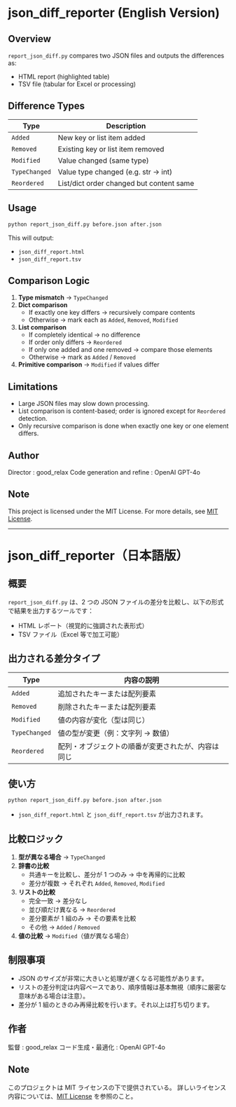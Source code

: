 # json_diff_reporter (English Version)

## Overview

`report_json_diff.py` compares two JSON files and outputs the differences as:

- HTML report (highlighted table)
- TSV file (tabular for Excel or processing)

## Difference Types

| Type          | Description                              |
| ------------- | ---------------------------------------- |
| `Added`       | New key or list item added               |
| `Removed`     | Existing key or list item removed        |
| `Modified`    | Value changed (same type)                |
| `TypeChanged` | Value type changed (e.g. str → int)      |
| `Reordered`   | List/dict order changed but content same |

## Usage

```bash
python report_json_diff.py before.json after.json
```

This will output:

- `json_diff_report.html`
- `json_diff_report.tsv`

## Comparison Logic

1. **Type mismatch** → `TypeChanged`
2. **Dict comparison**
   - If exactly one key differs → recursively compare contents
   - Otherwise → mark each as `Added`, `Removed`, `Modified`
3. **List comparison**
   - If completely identical → no difference
   - If order only differs → `Reordered`
   - If only one added and one removed → compare those elements
   - Otherwise → mark as `Added` / `Removed`
4. **Primitive comparison** → `Modified` if values differ

## Limitations

- Large JSON files may slow down processing.
- List comparison is content-based; order is ignored except for `Reordered` detection.
- Only recursive comparison is done when exactly one key or one element differs.

## Author

Director : good_relax
Code generation and refine : OpenAI GPT-4o

## Note

This project is licensed under the MIT License. For more details, see [MIT License](https://opensource.org/licenses/MIT).

---

# json_diff_reporter（日本語版）

## 概要

`report_json_diff.py` は、2 つの JSON ファイルの差分を比較し、以下の形式で結果を出力するツールです：

- HTML レポート（視覚的に強調された表形式）
- TSV ファイル（Excel 等で加工可能）

## 出力される差分タイプ

| Type          | 内容の説明                                         |
| ------------- | -------------------------------------------------- |
| `Added`       | 追加されたキーまたは配列要素                       |
| `Removed`     | 削除されたキーまたは配列要素                       |
| `Modified`    | 値の内容が変化（型は同じ）                         |
| `TypeChanged` | 値の型が変更（例：文字列 → 数値）                  |
| `Reordered`   | 配列・オブジェクトの順番が変更されたが、内容は同じ |

## 使い方

```bash
python report_json_diff.py before.json after.json
```

- `json_diff_report.html` と `json_diff_report.tsv` が出力されます。

## 比較ロジック

1. **型が異なる場合** → `TypeChanged`
2. **辞書の比較**
   - 共通キーを比較し、差分が 1 つのみ → 中を再帰的に比較
   - 差分が複数 → それぞれ `Added`, `Removed`, `Modified`
3. **リストの比較**
   - 完全一致 → 差分なし
   - 並び順だけ異なる → `Reordered`
   - 差分要素が 1 組のみ → その要素を比較
   - その他 → `Added` / `Removed`
4. **値の比較** → `Modified`（値が異なる場合）

## 制限事項

- JSON のサイズが非常に大きいと処理が遅くなる可能性があります。
- リストの差分判定は内容ベースであり、順序情報は基本無視（順序に厳密な意味がある場合は注意）。
- 差分が 1 組のときのみ再帰比較を行います。それ以上は打ち切ります。

## 作者

監督 : good_relax
コード生成・最適化 : OpenAI GPT-4o

## Note

このプロジェクトは MIT ライセンスの下で提供されている。 詳しいライセンス内容については、[MIT License](https://opensource.org/licenses/MIT) を参照のこと。
